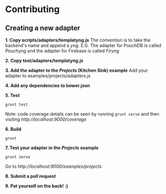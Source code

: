 Contributing
=====

Creating a new adapter
----
**1. Copy scripts/adapters/templatyng.js**
The convention is to take the backend's name and append a *yng*. E.G. The adapter for PouchDB is called *Pouchyng* and the adapter for Firebase is called *Firyng*

**2. Copy test/adapters/templatyng.js**

**3. Add the adapter to the *Projects* (Kitchen Sink) example**
Add your adapter to examples/projects/adapters.js

**4. Add any dependencies to bower.json**

**5. Test**
```
grunt test
```
Note: code coverage details can be seen by running `grunt serve` and then visiting *http://localhost:9000/coverage*

**6. Build**
```
grunt
```

**7. Test your adapter in the *Projects* example**
```
grunt serve
```
Go to *http://localhost:9000/examples/projects*

**8. Submit a pull request**

**9. Pat yourself on the back! :)**